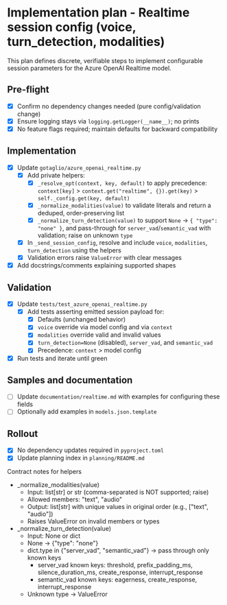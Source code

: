 # Implementation plan - Realtime session config (voice, turn_detection, modalities)

This plan defines discrete, verifiable steps to implement configurable session parameters for the Azure OpenAI Realtime model.

## Pre-flight
- [x] Confirm no dependency changes needed (pure config/validation change)
- [x] Ensure logging stays via `logging.getLogger(__name__)`; no prints
- [x] No feature flags required; maintain defaults for backward compatibility

## Implementation
- [x] Update `gotaglio/azure_openai_realtime.py`
  - [x] Add private helpers:
    - [x] `_resolve_opt(context, key, default)` to apply precedence: `context[key]` > `context.get("realtime", {}).get(key)` > `self._config.get(key, default)`
    - [x] `_normalize_modalities(value)` to validate literals and return a deduped, order-preserving list
    - [x] `_normalize_turn_detection(value)` to support `None` -> `{ "type": "none" }`, and pass-through for `server_vad`/`semantic_vad` with validation; raise on unknown `type`
  - [x] In `_send_session_config`, resolve and include `voice`, `modalities`, `turn_detection` using the helpers
  - [x] Validation errors raise `ValueError` with clear messages
- [x] Add docstrings/comments explaining supported shapes

## Validation
- [x] Update `tests/test_azure_openai_realtime.py`
  - [x] Add tests asserting emitted session payload for:
    - [x] Defaults (unchanged behavior)
    - [x] `voice` override via model config and via `context`
    - [x] `modalities` override valid and invalid values
    - [x] `turn_detection=None` (disabled), `server_vad`, and `semantic_vad`
    - [x] Precedence: `context` > model config
- [x] Run tests and iterate until green

## Samples and documentation
- [ ] Update `documentation/realtime.md` with examples for configuring these fields
- [ ] Optionally add examples in `models.json.template`

## Rollout
- [x] No dependency updates required in `pyproject.toml`
- [x] Update planning index in `planning/README.md`

Contract notes for helpers
- _normalize_modalities(value)
  - Input: list[str] or str (comma-separated is NOT supported; raise)
  - Allowed members: "text", "audio"
  - Output: list[str] with unique values in original order (e.g., ["text", "audio"]) 
  - Raises ValueError on invalid members or types
- _normalize_turn_detection(value)
  - Input: None or dict
  - None -> {"type": "none"}
  - dict.type in {"server_vad", "semantic_vad"} -> pass through only known keys
    - server_vad known keys: threshold, prefix_padding_ms, silence_duration_ms, create_response, interrupt_response
    - semantic_vad known keys: eagerness, create_response, interrupt_response
  - Unknown type -> ValueError
